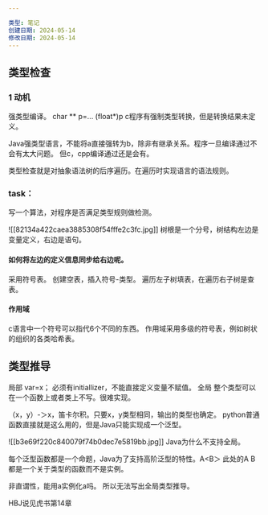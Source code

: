 ```yaml
---

类型: 笔记
创建日期: 2024-05-14
修改日期: 2024-05-14
---
```

## 类型检查
### 1 动机

强类型编译。
char ** p=...
(float*)p
c程序有强制类型转换，但是转换结果未定义。

  
Java强类型语言，不能将a直接强转为b，除非有继承关系。程序一旦编译通过不会有太大问题。
但c，cpp编译通过还是会有。

类型检查就是对抽象语法树的后序遍历。在遍历时实现语言的语法规则。

### task：
写一个算法，对程序是否满足类型规则做检测。

![[82134a422caea3885308f54fffe2c3fc.jpg]]
树根是一个分号，树结构左边是变量定义，右边是语句。
#### 如何将左边的定义信息同步给右边呢。
采用符号表。
创建空表，插入符号-类型。
遍历左子树填表，在遍历右子树是查表。

#### 作用域
c语言中一个符号可以指代6个不同的东西。
作用域采用多级的符号表，例如树状的组织的各类哈希表。

## 类型推导
局部 var=x；
	必须有initiallizer，不能直接定义变量不赋值。
全局 
	整个类型可以在一个函数上或者类上不写。很难实现。

（x，y）-＞x，笛卡尔积。只要x，y类型相同，输出的类型也确定。
python普通函数直接就是这么用的，但是Java只能实现成一个泛型。
  
![[b3e69f220c840079f74b0dec7e5819bb.jpg]]
Java为什么不支持全局。

每个泛型函数都是一个命题，Java为了支持高阶泛型的特性。A<B＞
此处的A B都是一个关于类型的函数而不是实例。

  
非直谓性，能用a实例化a吗。
所以无法写出全局类型推导。

HBJ说见虎书第14章

